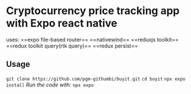 # Cryptocurrency price tracking app with Expo react native

uses:
==expo file-based router==
==nativewind==
==reduxjs toolkit==
==redux toolkit query(rtk query)==
==redux persist==

## Usage

`git clone https://github.com/pgm-githumbi/buyit.git`
`cd buyit`
`npx expo install`
_Run the code with:_
`npx expo`
